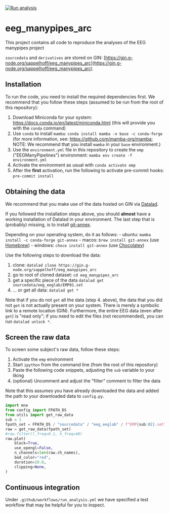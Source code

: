 [![Run analysis](https://github.com/NomisCiri/eeg_manypipes_arc/actions/workflows/run_analysis.yml/badge.svg?branch=main&event=push)](https://github.com/NomisCiri/eeg_manypipes_arc/actions/workflows/run_analysis.yml)

# eeg_manypipes_arc

This project contains all code to reproduce the analyses of the EEG manypipes project

`sourcedata` and `derivatives` are stored on GIN:
[https://gin.g-node.org/sappelhoff/eeg_manypipes_arc](https://gin.g-node.org/sappelhoff/eeg_manypipes_arc)

## Installation

To run the code, you need to install the required dependencies first.
We recommend that you follow these steps
(assumed to be run from the root of this repository):

1. Download Miniconda for your system: https://docs.conda.io/en/latest/miniconda.html
   (this will provide you with the `conda` command)
1. Use `conda` to install `mamba`: `conda install mamba -n base -c conda-forge`
   (for more information, see: https://github.com/mamba-org/mamba;
   NOTE: We recommend that you install `mamba` in your `base` environment.)
1. Use the `environment.yml` file in this repository to create the `emp` ("EEGManyPipelines") environment:
   `mamba env create -f environment.yml`
1. Activate the environment as usual with `conda activate emp`
1. After the **first** activation, run the following to activate pre-commit hooks: `pre-commit install`

## Obtaining the data

We recommend that you make use of the data hosted on GIN via
[Datalad](https://handbook.datalad.org/en/latest/index.html).

If you followed the installation steps above, you should **almost** have a working installation of
Datalad in your environment.
The last step that is (probably) missing, is to install
[git-annex](https://git-annex.branchable.com/).

Depending on your operating system, do it as follows:
    - ubuntu: `mamba install -c conda-forge git-annex`
    - macos: `brew install git-annex` (use [Homebrew](https://brew.sh/))
    - windows: `choco install git-annex` (use [Chocolatey](https://chocolatey.org/))

Use the following steps to download the data:

1. clone: `datalad clone https://gin.g-node.org/sappelhoff/eeg_manypipes_arc`
1. go to root of cloned dataset: `cd eeg_manypipes_arc`
1. get a specific piece of the data `datalad get sourcedata/eeg_eeglab/EMP01.set`
1. ... or get all data: `datalad get *`

Note that if you do not `get` all the data (step 4. above), the data that you did not `get`
is not actually present on your system.
There is merely a symbolic link to a remote location (GIN).
Furthermore, the entire EEG data (even after `get`) is "read only";
if you need to edit the files (not recommended), you can run `datalad unlock *`.

## Screen the raw data

To screen some subject's raw data, follow these steps:

1. Activate the `emp` environment
1. Start `ipython` from the command line (from the root of this repository)
1. Paste the following code snippets, adjusting the `sub` variable to your liking
1. (optional) Uncomment and adjust the "filter" comment to filter the data

Note that this assumes you have already downloaded the data and added the path
to your downloaded data to `config.py`.

```python
import mne
from config import FPATH_DS
from utils import get_raw_data
sub = 1
fpath_set = FPATH_DS / "sourcedata" / "eeg_eeglab" / f"EMP{sub:02}.set"
raw = get_raw_data(fpath_set)
#raw.filter(l_freq=0.1, h_freq=40)
raw.plot(
    block=True,
    use_opengl=False,
    n_channels=len(raw.ch_names),
    bad_color="red",
    duration=20.0,
    clipping=None,
)
```

## Continuous integration

Under `.github/workflows/run_analysis.yml` we have specified a test workflow that may be
helpful for you to inspect.
